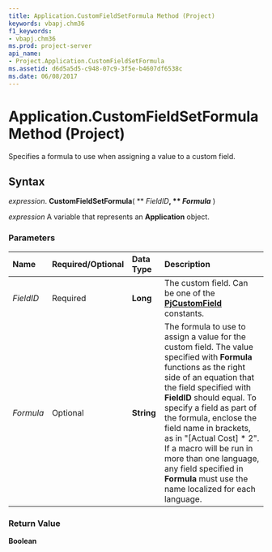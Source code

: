 ```yaml
---
title: Application.CustomFieldSetFormula Method (Project)
keywords: vbapj.chm36
f1_keywords:
- vbapj.chm36
ms.prod: project-server
api_name:
- Project.Application.CustomFieldSetFormula
ms.assetid: d6d5a5d5-c948-07c9-3f5e-b4607df6538c
ms.date: 06/08/2017
---
```



# Application.CustomFieldSetFormula Method (Project)

Specifies a formula to use when assigning a value to a custom field.


## Syntax

 _expression_. **CustomFieldSetFormula**( ** _FieldID_**, ** _Formula_** )

 _expression_ A variable that represents an **Application** object.


### Parameters



|**Name**|**Required/Optional**|**Data Type**|**Description**|
|:-----|:-----|:-----|:-----|
| _FieldID_|Required|**Long**|The custom field. Can be one of the **[PjCustomField](pjcustomfield-enumeration-project.md)** constants.|
| _Formula_|Optional|**String**|The formula to use to assign a value for the custom field. The value specified with **Formula** functions as the right side of an equation that the field specified with **FieldID** should equal. To specify a field as part of the formula, enclose the field name in brackets, as in "[Actual Cost] * 2". If a macro will be run in more than one language, any field specified in **Formula** must use the name localized for each language.|

### Return Value

 **Boolean**


